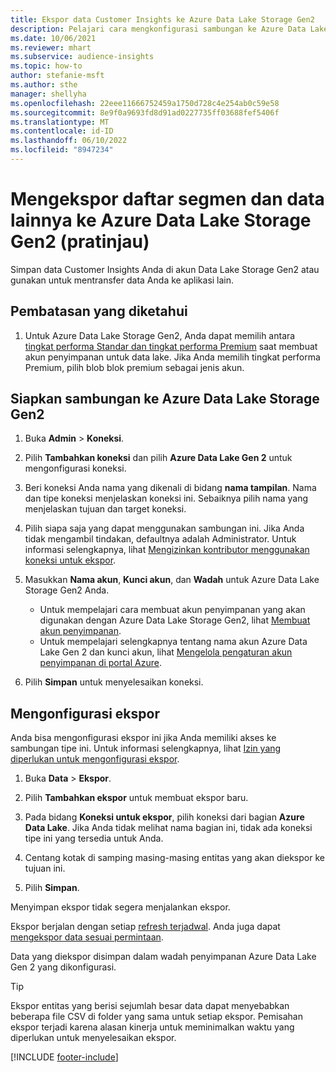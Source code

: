 ```yaml
---
title: Ekspor data Customer Insights ke Azure Data Lake Storage Gen2
description: Pelajari cara mengkonfigurasi sambungan ke Azure Data Lake Storage Gen2.
ms.date: 10/06/2021
ms.reviewer: mhart
ms.subservice: audience-insights
ms.topic: how-to
author: stefanie-msft
ms.author: sthe
manager: shellyha
ms.openlocfilehash: 22eee11666752459a1750d728c4e254ab0c59e58
ms.sourcegitcommit: 8e9f0a9693fd8d91ad0227735ff03688fef5406f
ms.translationtype: MT
ms.contentlocale: id-ID
ms.lasthandoff: 06/10/2022
ms.locfileid: "8947234"
---
```

# <a name="export-segment-list-and-other-data-to-azure-data-lake-storage-gen2-preview"></a>Mengekspor daftar segmen dan data lainnya ke Azure Data Lake Storage Gen2 (pratinjau)

Simpan data Customer Insights Anda di akun Data Lake Storage Gen2 atau gunakan untuk mentransfer data Anda ke aplikasi lain.

## <a name="known-limitations"></a>Pembatasan yang diketahui

1. Untuk Azure Data Lake Storage Gen2, Anda dapat memilih antara [tingkat performa Standar dan tingkat performa Premium](/azure/storage/blobs/create-data-lake-storage-account) saat membuat akun penyimpanan untuk data lake. Jika Anda memilih tingkat performa Premium, pilih blob blok premium sebagai jenis akun.

## <a name="set-up-the-connection-to-azure-data-lake-storage-gen2"></a>Siapkan sambungan ke Azure Data Lake Storage Gen2

1. Buka **Admin** > **Koneksi**.

1. Pilih **Tambahkan koneksi** dan pilih **Azure Data Lake Gen 2** untuk mengonfigurasi koneksi.

1. Beri koneksi Anda nama yang dikenali di bidang **nama tampilan**. Nama dan tipe koneksi menjelaskan koneksi ini. Sebaiknya pilih nama yang menjelaskan tujuan dan target koneksi.

1. Pilih siapa saja yang dapat menggunakan sambungan ini. Jika Anda tidak mengambil tindakan, defaultnya adalah Administrator. Untuk informasi selengkapnya, lihat [Mengizinkan kontributor menggunakan koneksi untuk ekspor](connections.md#allow-contributors-to-use-a-connection-for-exports).

1. Masukkan **Nama akun**, **Kunci akun**, dan **Wadah** untuk Azure Data Lake Storage Gen2 Anda.
    - Untuk mempelajari cara membuat akun penyimpanan yang akan digunakan dengan Azure Data Lake Storage Gen2, lihat [Membuat akun penyimpanan](/azure/storage/blobs/create-data-lake-storage-account). 
    - Untuk mempelajari selengkapnya tentang nama akun Azure Data Lake Gen 2 dan kunci akun, lihat [Mengelola pengaturan akun penyimpanan di portal Azure](/azure/storage/common/storage-account-manage).

1. Pilih **Simpan** untuk menyelesaikan koneksi.

## <a name="configure-an-export"></a>Mengonfigurasi ekspor

Anda bisa mengonfigurasi ekspor ini jika Anda memiliki akses ke sambungan tipe ini. Untuk informasi selengkapnya, lihat [Izin yang diperlukan untuk mengonfigurasi ekspor](export-destinations.md#set-up-a-new-export).

1. Buka **Data** > **Ekspor**.

1. Pilih **Tambahkan ekspor** untuk membuat ekspor baru.

1. Pada bidang **Koneksi untuk ekspor**, pilih koneksi dari bagian **Azure Data Lake**. Jika Anda tidak melihat nama bagian ini, tidak ada koneksi tipe ini yang tersedia untuk Anda.

1. Centang kotak di samping masing-masing entitas yang akan diekspor ke tujuan ini.

1. Pilih **Simpan**.

Menyimpan ekspor tidak segera menjalankan ekspor.

Ekspor berjalan dengan setiap [refresh terjadwal](system.md#schedule-tab).
Anda juga dapat [mengekspor data sesuai permintaan](export-destinations.md#run-exports-on-demand).

Data yang diekspor disimpan dalam wadah penyimpanan Azure Data Lake Gen 2 yang dikonfigurasi.

> [!TIP]
> Ekspor entitas yang berisi sejumlah besar data dapat menyebabkan beberapa file CSV di folder yang sama untuk setiap ekspor. Pemisahan ekspor terjadi karena alasan kinerja untuk meminimalkan waktu yang diperlukan untuk menyelesaikan ekspor.

[!INCLUDE [footer-include](includes/footer-banner.md)]
